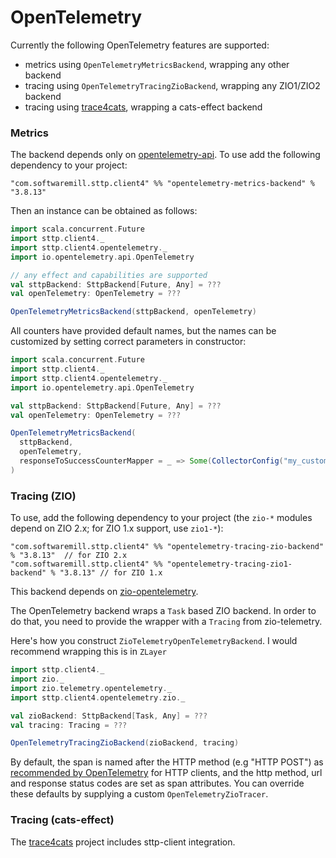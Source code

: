 # OpenTelemetry

Currently the following OpenTelemetry features are supported:

* metrics using `OpenTelemetryMetricsBackend`, wrapping any other backend
* tracing using `OpenTelemetryTracingZioBackend`, wrapping any ZIO1/ZIO2 backend
* tracing using [trace4cats](https://github.com/trace4cats/trace4cats), wrapping a cats-effect backend

### Metrics

The backend depends only on [opentelemetry-api](https://github.com/open-telemetry/opentelemetry-java). To use add the 
following dependency to your project:

```
"com.softwaremill.sttp.client4" %% "opentelemetry-metrics-backend" % "3.8.13"
```

Then an instance can be obtained as follows:

```scala
import scala.concurrent.Future
import sttp.client4._
import sttp.client4.opentelemetry._
import io.opentelemetry.api.OpenTelemetry

// any effect and capabilities are supported
val sttpBackend: SttpBackend[Future, Any] = ???
val openTelemetry: OpenTelemetry = ???

OpenTelemetryMetricsBackend(sttpBackend, openTelemetry)
```

All counters have provided default names, but the names can be customized by setting correct parameters in constructor:

```scala
import scala.concurrent.Future
import sttp.client4._
import sttp.client4.opentelemetry._
import io.opentelemetry.api.OpenTelemetry

val sttpBackend: SttpBackend[Future, Any] = ???
val openTelemetry: OpenTelemetry = ???

OpenTelemetryMetricsBackend(
  sttpBackend,
  openTelemetry,
  responseToSuccessCounterMapper = _ => Some(CollectorConfig("my_custom_counter_name"))
)
```

### Tracing (ZIO)

To use, add the following dependency to your project (the `zio-*` modules depend on ZIO 2.x; for ZIO 1.x support, use `zio1-*`):

```
"com.softwaremill.sttp.client4" %% "opentelemetry-tracing-zio-backend" % "3.8.13"  // for ZIO 2.x
"com.softwaremill.sttp.client4" %% "opentelemetry-tracing-zio1-backend" % "3.8.13" // for ZIO 1.x
```

This backend depends on [zio-opentelemetry](https://github.com/zio/zio-telemetry).

The OpenTelemetry backend wraps a `Task` based ZIO backend.
In order to do that, you need to provide the wrapper with a `Tracing` from zio-telemetry.

Here's how you construct `ZioTelemetryOpenTelemetryBackend`. I would recommend wrapping this is in `ZLayer`

```scala
import sttp.client4._
import zio._
import zio.telemetry.opentelemetry._
import sttp.client4.opentelemetry.zio._

val zioBackend: SttpBackend[Task, Any] = ???
val tracing: Tracing = ???

OpenTelemetryTracingZioBackend(zioBackend, tracing)
```

By default, the span is named after the HTTP method (e.g "HTTP POST") as [recommended by OpenTelemetry](https://github.com/open-telemetry/opentelemetry-specification/blob/main/specification/trace/semantic_conventions/http.md#name) for HTTP clients,
and the http method, url and response status codes are set as span attributes.
You can override these defaults by supplying a custom `OpenTelemetryZioTracer`.

### Tracing (cats-effect)

The [trace4cats](https://github.com/trace4cats/trace4cats) project includes sttp-client integration.
